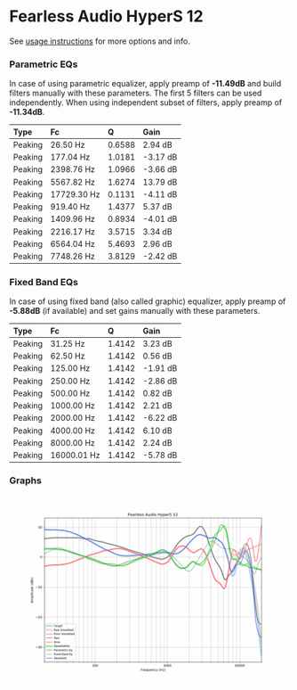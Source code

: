 # Fearless Audio HyperS 12
See [usage instructions](https://github.com/jaakkopasanen/AutoEq#usage) for more options and info.

### Parametric EQs
In case of using parametric equalizer, apply preamp of **-11.49dB** and build filters manually
with these parameters. The first 5 filters can be used independently.
When using independent subset of filters, apply preamp of **-11.34dB**.

| Type    | Fc          |      Q | Gain     |
|:--------|:------------|:-------|:---------|
| Peaking | 26.50 Hz    | 0.6588 | 2.94 dB  |
| Peaking | 177.04 Hz   | 1.0181 | -3.17 dB |
| Peaking | 2398.76 Hz  | 1.0966 | -3.66 dB |
| Peaking | 5567.82 Hz  | 1.6274 | 13.79 dB |
| Peaking | 17729.30 Hz | 0.1131 | -4.11 dB |
| Peaking | 919.40 Hz   | 1.4377 | 5.37 dB  |
| Peaking | 1409.96 Hz  | 0.8934 | -4.01 dB |
| Peaking | 2216.17 Hz  | 3.5715 | 3.34 dB  |
| Peaking | 6564.04 Hz  | 5.4693 | 2.96 dB  |
| Peaking | 7748.26 Hz  | 3.8129 | -2.42 dB |

### Fixed Band EQs
In case of using fixed band (also called graphic) equalizer, apply preamp of **-5.88dB**
(if available) and set gains manually with these parameters.

| Type    | Fc          |      Q | Gain     |
|:--------|:------------|:-------|:---------|
| Peaking | 31.25 Hz    | 1.4142 | 3.23 dB  |
| Peaking | 62.50 Hz    | 1.4142 | 0.56 dB  |
| Peaking | 125.00 Hz   | 1.4142 | -1.91 dB |
| Peaking | 250.00 Hz   | 1.4142 | -2.86 dB |
| Peaking | 500.00 Hz   | 1.4142 | 0.82 dB  |
| Peaking | 1000.00 Hz  | 1.4142 | 2.21 dB  |
| Peaking | 2000.00 Hz  | 1.4142 | -6.22 dB |
| Peaking | 4000.00 Hz  | 1.4142 | 6.10 dB  |
| Peaking | 8000.00 Hz  | 1.4142 | 2.24 dB  |
| Peaking | 16000.01 Hz | 1.4142 | -5.78 dB |

### Graphs
![](./Fearless%20Audio%20HyperS%2012.png)